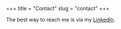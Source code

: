 +++
title = "Contact"
slug = "contact"
+++

The best way to reach me is via my [LinkedIn](https://www.linkedin.com/in/bouke-stam-0a1235107/).